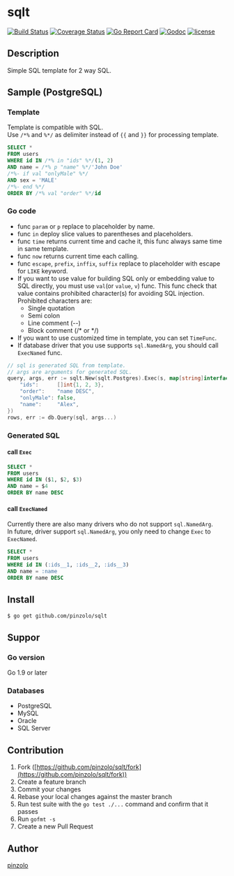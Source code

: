 # sqlt

[![Build Status](https://travis-ci.org/pinzolo/sqlt.png)](http://travis-ci.org/pinzolo/sqlt)
[![Coverage Status](https://coveralls.io/repos/github/pinzolo/sqlt/badge.svg?branch=master)](https://coveralls.io/github/pinzolo/sqlt?branch=master)
[![Go Report Card](https://goreportcard.com/badge/github.com/pinzolo/sqlt)](https://goreportcard.com/report/github.com/pinzolo/sqlt)
[![Godoc](http://img.shields.io/badge/godoc-reference-blue.svg)](https://godoc.org/github.com/pinzolo/sqlt)
[![license](http://img.shields.io/badge/license-MIT-blue.svg)](https://raw.githubusercontent.com/pinzolo/sqlt/master/LICENSE)

## Description

Simple SQL template for 2 way SQL.

## Sample (PostgreSQL)

### Template

Template is compatible with SQL.  
Use `/*%` and `%*/` as delimiter instead of `{{` and `}}` for processing template.

```sql
SELECT *
FROM users
WHERE id IN /*% in "ids" %*/(1, 2)
AND name = /*% p "name" %*/'John Doe'
/*%- if val "onlyMale" %*/
AND sex = 'MALE'
/*%- end %*/
ORDER BY /*% val "order" %*/id
```

### Go code

* func `param` or `p` replace to placeholder by name.
* func `in` deploy slice values to parentheses and placeholders.
* func `time` returns current time and cache it, this func always same time in same template.
* func `now` returns current time each calling.
* func `escape`, `prefix`, `inffix`, `suffix` replace to placeholder with escape for `LIKE` keyword.  
* If you want to use value for building SQL only or embedding value to SQL directly, you must use `val`(or `value`, `v`) func. This func check that value contains prohibited character(s) for avoiding SQL injection.  
  Prohibited characters are:
 	* Single quotation
	* Semi colon
	* Line comment (--)
	* Block comment (/* or */)
* If you want to use customized time in template, you can set `TimeFunc`.
* If database driver that you use supports `sql.NamedArg`, you should call `ExecNamed` func.

```go
// sql is generated SQL from template.
// args are arguments for generated SQL.
query, args, err := sqlt.New(sqlt.Postgres).Exec(s, map[string]interface{}{
	"ids":      []int{1, 2, 3},
	"order":    "name DESC",
	"onlyMale": false,
	"name":     "Alex",
})
rows, err := db.Query(sql, args...)
```

### Generated SQL

#### call `Exec`

```sql
SELECT *
FROM users
WHERE id IN ($1, $2, $3)
AND name = $4
ORDER BY name DESC
```

#### call `ExecNamed`

Currently there are also many drivers who do not support `sql.NamedArg`.  
In future, driver support `sql.NamedArg`, you only need to change `Exec` to `ExecNamed`.

```sql
SELECT *
FROM users
WHERE id IN (:ids__1, :ids__2, :ids__3)
AND name = :name
ORDER BY name DESC
```

## Install

```bash
$ go get github.com/pinzolo/sqlt
```

## Suppor

### Go version

Go 1.9 or later

### Databases

* PostgreSQL
* MySQL
* Oracle
* SQL Server

## Contribution

1. Fork ([https://github.com/pinzolo/sqlt/fork](https://github.com/pinzolo/sqlt/fork))
1. Create a feature branch
1. Commit your changes
1. Rebase your local changes against the master branch
1. Run test suite with the `go test ./...` command and confirm that it passes
1. Run `gofmt -s`
1. Create a new Pull Request

## Author

[pinzolo](https://github.com/pinzolo)
